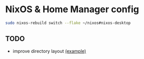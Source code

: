 # NixOS & Home Manager config

```bash
sudo nixos-rebuild switch --flake ~/nixos#nixos-desktop
```

## TODO

- improve directory layout [(example)](https://www.reddit.com/r/NixOS/comments/1e95b69/comment/lechmi9/)

